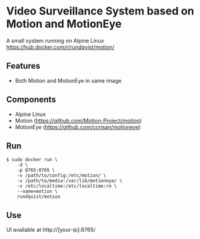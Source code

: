 # Video Surveillance System based on Motion and MotionEye
A small system running on Alpine Linux
https://hub.docker.com/r/rundqvist/motion/

## Features
* Both Motion and MotionEye in same image

## Components
* Alpine Linux
* Motion (https://github.com/Motion-Project/motion)
* MotionEye (https://github.com/ccrisan/motioneye)

## Run
```
$ sudo docker run \
    -d \
    -p 8765:8765 \
    -v /path/to/config:/etc/motion/ \
    -v /path/to/media:/var/lib/motioneye/ \
    -v /etc/localtime:/etc/localtime:ro \
    --name=motion \
    rundqvist/motion
```

## Use
UI available at http://[your-ip]:8765/
